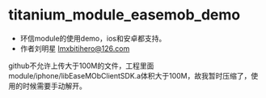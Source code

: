 # titanium_module_easemob_demo
* 环信module的使用demo，ios和安卓都支持。
* 作者刘明星 lmxbitihero@126.com

github不允许上传大于100M的文件，工程里面module/iphone/libEaseMObClientSDK.a体积大于100M，故我暂时压缩了，使用的时候需要手动解开。
